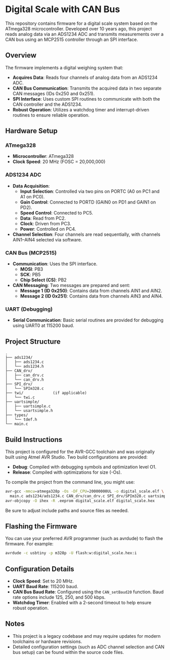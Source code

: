 
# Digital Scale with CAN Bus

This repository contains firmware for a digital scale system based on the ATmega328 microcontroller. Developed over 10 years ago, this project reads analog data via an ADS1234 ADC and transmits measurements over a CAN bus using an MCP2515 controller through an SPI interface.

## Overview

The firmware implements a digital weighing system that:
 
- **Acquires Data**: Reads four channels of analog data from an ADS1234 ADC.
- **CAN Bus Communication**: Transmits the acquired data in two separate CAN messages (IDs 0x250 and 0x251).
- **SPI Interface**: Uses custom SPI routines to communicate with both the CAN controller and the ADS1234.
- **Robust Operation**: Utilizes a watchdog timer and interrupt-driven routines to ensure reliable operation.

## Hardware Setup

### ATmega328
- **Microcontroller**: ATmega328
- **Clock Speed**: 20 MHz (FOSC = 20,000,000)

### ADS1234 ADC
- **Data Acquisition**: 
  - **Input Selection**: Controlled via two pins on PORTC (A0 on PC1 and A1 on PC0).
  - **Gain Control**: Connected to PORTD (GAIN0 on PD1 and GAIN1 on PD2).
  - **Speed Control**: Connected to PC5.
  - **Data**: Read from PC2.
  - **Clock**: Driven from PC3.
  - **Power**: Controlled on PC4.
- **Channel Selection**: Four channels are read sequentially, with channels AIN1–AIN4 selected via software.

### CAN Bus (MCP2515)
- **Communication**: Uses the SPI interface.
  - **MOSI**: PB3
  - **SCK**: PB5
  - **Chip Select (CS)**: PB2
- **CAN Messaging**: Two messages are prepared and sent:
  - **Message 1 (ID 0x250)**: Contains data from channels AIN1 and AIN2.
  - **Message 2 (ID 0x251)**: Contains data from channels AIN3 and AIN4.

### UART (Debugging)
- **Serial Communication**: Basic serial routines are provided for debugging using UART0 at 115200 baud.

## Project Structure

```
.
├── ads1234/
│   ├── ads1234.c
│   └── ads1234.h
├── CAN_drv/
│   ├── can_drv.c
│   └── can_drv.h
├── SPI_drv/
│   └── SPIm328.c
├── twi/             (if applicable)
│   └── twi.c
├── uartsimple/
│   ├── uartsimple.c
│   └── usartsimple.h
├── types/
│   └── tdef.h
└── main.c
```

## Build Instructions

This project is configured for the AVR-GCC toolchain and was originally built using Atmel AVR Studio. Two build configurations are provided:

- **Debug**: Compiled with debugging symbols and optimization level O1.
- **Release**: Compiled with optimizations for size (-Os).

To compile the project from the command line, you might use:

```bash
avr-gcc -mmcu=atmega328p -Os -DF_CPU=20000000UL -o digital_scale.elf \
  main.c ads1234/ads1234.c CAN_drv/can_drv.c SPI_drv/SPIm328.c uartsimple/uartsimple.c
avr-objcopy -O ihex -R .eeprom digital_scale.elf digital_scale.hex
```

Be sure to adjust include paths and source files as needed.

## Flashing the Firmware

You can use your preferred AVR programmer (such as avrdude) to flash the firmware. For example:

```bash
avrdude -c usbtiny -p m328p -U flash:w:digital_scale.hex:i
```

## Configuration Details

- **Clock Speed**: Set to 20 MHz.
- **UART Baud Rate**: 115200 baud.
- **CAN Bus Baud Rate**: Configured using the `CAN_setBaud20` function. Baud rate options include 125, 250, and 500 kbps.
- **Watchdog Timer**: Enabled with a 2-second timeout to help ensure robust operation.

## Notes

- This project is a legacy codebase and may require updates for modern toolchains or hardware revisions.
- Detailed configuration settings (such as ADC channel selection and CAN bus setup) can be found within the source code files.


